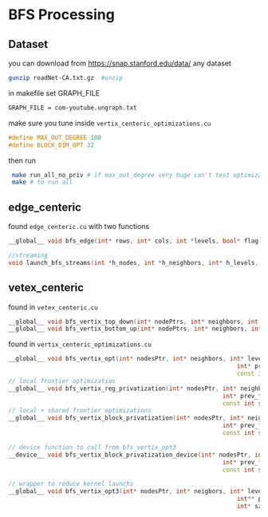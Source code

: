 # BFS Processing
## Dataset
you can download from https://snap.stanford.edu/data/ any dataset 
```sh
gunzip roadNet-CA.txt.gz  #unzip
```
in makefile set GRAPH_FILE
```bash
GRAPH_FILE = com-youtube.ungraph.txt
```
make sure you tune inside `vertix_centeric_optimizations.cu`
```cpp
#define MAX_OUT_DEGREE 100
#define BLOCK_DIM_OPT 32
```
then run
```sh
 make run_all_no_priv # if max_out_degree very huge can't test optimizations
 make # to run all 
```


## edge_centeric
found `edge_centeric.cu` with two functions 
```cpp
__global__ void bfs_edge(int* rows, int* cols, int *levels, bool* flag, int num_edges, int curr_level);

//streaming
void launch_bfs_streams(int *h_nodes, int *h_neighbors, int* h_levels, int* d_levels, int num_edges, int num_vertexs, int src_vertex)
```

## vetex_centeric
found in `vetex_centeric.cu`
```cpp
__global__ void bfs_vertix_top_down(int* nodePtrs, int* neighbors, int *levels, bool* flag, int num_nodes, int curr_level);
__global__ void bfs_vertix_bottom_up(int* nodePtrs, int* neighbors, int *levels, bool* flag, int num_nodes, int curr_level);
```

found in `vertix_centeric_optimizations.cu`

```cpp
__global__ void bfs_vertix_opt(int* nodesPtr, int* neighbors, int* levels, int curr_level,
																int* prev_frontier, int* curr_frontier,
																const int sz_prev_frontier, int* sz_curr_frontier) ;
// local frontier optimization
__global__ void bfs_vertix_reg_privatization(int* nodesPtr, int* neighbors, int* levels, int curr_level,
                                                            int* prev_frontier, int* curr_frontier,
                                                            const int sz_prev_frontier, int* sz_curr_frontier) ;
// local + shared frontier optimizations
__global__ void bfs_vertix_block_privatization(int* nodesPtr, int* neighbors, int* levels, int curr_level,
                                                            int* prev_frontier, int* curr_frontier,
                                                            const int sz_prev_frontier, int* sz_curr_frontier);

// device function to call from bfs_vertix_opt3
__device__ void bfs_vertix_block_privatization_device(int* nodesPtr, int* neighbors, int* levels, int curr_level,
                                                            int* prev_frontier, int* curr_frontier,
                                                            const int sz_prev_frontier, int* sz_curr_frontier);

// wrapper to reduce kernel launchs
__global__ void bfs_vertix_opt3(int* nodesPtr, int* neigbors, int* levels, int *curr_level,
																int** prev_frontier, int** curr_frontier,
																int* sz_prev_frontier, int* sz_curr_frontier);
```